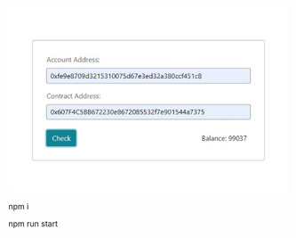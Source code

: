 ![alt text](https://github.com/armin37/erc-20-balance-checker/blob/main/image.jpg?raw=true)

npm i

npm run start

